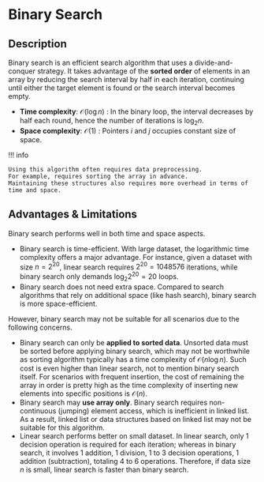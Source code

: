# Binary Search

## Description

Binary search is an efficient search algorithm that uses a divide-and-conquer strategy.
It takes advantage of the **sorted order** of elements in an array by reducing the search interval by half in each iteration, continuing until either the target element is found or the search interval becomes empty.

- **Time complexity**: $\mathcal{O}(\log n)$ : In the binary loop, the interval decreases by half each round, hence the number of iterations is $\log_2 n$.
- **Space complexity**: $\mathcal{O}(1)$ : Pointers $i$ and $j$ occupies constant size of space.

!!! info

    Using this algorithm often requires data preprocessing.
    For example, requires sorting the array in advance.
    Maintaining these structures also requires more overhead in terms of time and space.

## Advantages & Limitations

Binary search performs well in both time and space aspects.

- Binary search is time-efficient. With large dataset, the logarithmic time complexity offers a major advantage. For instance, given a dataset with size $n = 2^{20}$, linear search requires $2^{20} = 1048576$ iterations, while binary search only demands $\log_2 2^{20} = 20$ loops.
- Binary search does not need extra space. Compared to search algorithms that rely on additional space (like hash search), binary search is more space-efficient.

However, binary search may not be suitable for all scenarios due to the following concerns.

- Binary search can only be **applied to sorted data**. Unsorted data must be sorted before applying binary search, which may not be worthwhile as sorting algorithm typically has a time complexity of $\mathcal{O}(n \log n)$. Such cost is even higher than linear search, not to mention binary search itself. For scenarios with frequent insertion, the cost of remaining the array in order is pretty high as the time complexity of inserting new elements into specific positions is $\mathcal{O}(n)$.
- Binary search may **use array only**. Binary search requires non-continuous (jumping) element access, which is inefficient in linked list. As a result, linked list or data structures based on linked list may not be suitable for this algorithm.
- Linear search performs better on small dataset. In linear search, only 1 decision operation is required for each iteration; whereas in binary search, it involves 1 addition, 1 division, 1 to 3 decision operations, 1 addition (subtraction), totaling 4 to 6 operations. Therefore, if data size $n$ is small, linear search is faster than binary search.
